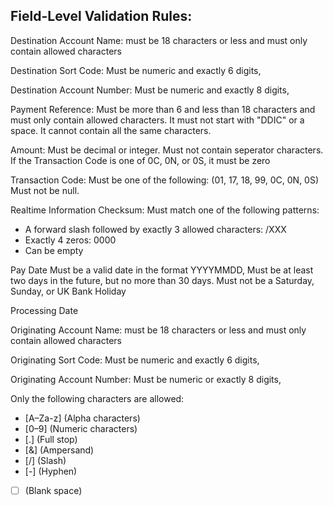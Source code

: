 ## Field-Level Validation Rules:
Destination Account Name:
must be  18 characters or less and must only contain allowed characters

Destination Sort Code:
Must be  numeric and exactly 6 digits,


Destination Account Number:
Must be  numeric and exactly 8 digits,


Payment Reference:
Must be more than 6 and less than 18 characters and must only contain allowed characters.
It must not start with "DDIC" or a space.  It cannot contain all the same characters.


Amount:
Must be decimal or integer.
Must not contain seperator characters.
If the Transaction Code is one of 0C, 0N, or 0S, it must be zero


Transaction Code:
Must be one of the following: (01, 17, 18, 99, 0C, 0N, 0S)
Must not be null.


Realtime Information Checksum:
Must match one of the following patterns:
- A forward slash followed by exactly 3 allowed characters: /XXX
- Exactly 4 zeros: 0000
- Can be empty


Pay Date 
Must be a valid date in the format YYYYMMDD, 
Must be at least two days in the future, but no more than 30 days.
Must not be a Saturday, Sunday, or UK Bank Holiday

Processing Date

Originating Account Name:
must be  18 characters or less and must only contain allowed characters


Originating Sort Code:
Must be  numeric and exactly 6 digits,


Originating Account Number:
Must be numeric or exactly 8 digits,

Only the following characters are allowed:
- [A–Za-z] (Alpha characters)
- [0–9] (Numeric characters)
- [.] (Full stop)
- [&] (Ampersand)
- [/] (Slash)
- [-] (Hyphen)
- [ ] (Blank space)
